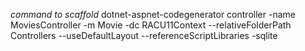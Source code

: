 *command to scaffold*
dotnet-aspnet-codegenerator controller -name MoviesController -m Movie -dc RACU11Context --relativeFolderPath Controllers --useDefaultLayout --referenceScriptLibraries -sqlite